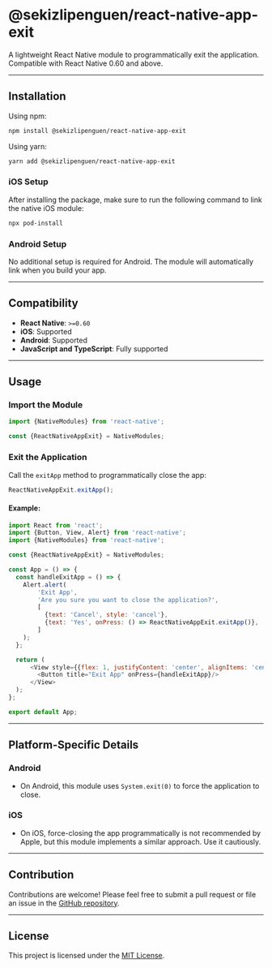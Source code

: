 # @sekizlipenguen/react-native-app-exit

A lightweight React Native module to programmatically exit the application. Compatible with React Native 0.60 and above.

---

## Installation

Using npm:

```bash
npm install @sekizlipenguen/react-native-app-exit
```

Using yarn:

```bash
yarn add @sekizlipenguen/react-native-app-exit
```

### iOS Setup

After installing the package, make sure to run the following command to link the native iOS module:

```bash
npx pod-install
```

### Android Setup

No additional setup is required for Android. The module will automatically link when you build your app.

---

## Compatibility

- **React Native**: `>=0.60`
- **iOS**: Supported
- **Android**: Supported
- **JavaScript and TypeScript**: Fully supported

---

## Usage

### Import the Module

```javascript
import {NativeModules} from 'react-native';

const {ReactNativeAppExit} = NativeModules;
```

### Exit the Application

Call the `exitApp` method to programmatically close the app:

```javascript
ReactNativeAppExit.exitApp();
```

#### Example:

```javascript
import React from 'react';
import {Button, View, Alert} from 'react-native';
import {NativeModules} from 'react-native';

const {ReactNativeAppExit} = NativeModules;

const App = () => {
  const handleExitApp = () => {
    Alert.alert(
        'Exit App',
        'Are you sure you want to close the application?',
        [
          {text: 'Cancel', style: 'cancel'},
          {text: 'Yes', onPress: () => ReactNativeAppExit.exitApp()},
        ]
    );
  };

  return (
      <View style={{flex: 1, justifyContent: 'center', alignItems: 'center'}}>
        <Button title="Exit App" onPress={handleExitApp}/>
      </View>
  );
};

export default App;
```

---

## Platform-Specific Details

### Android

- On Android, this module uses `System.exit(0)` to force the application to close.

### iOS

- On iOS, force-closing the app programmatically is not recommended by Apple, but this module implements a similar approach. Use it cautiously.

---

## Contribution

Contributions are welcome! Please feel free to submit a pull request or file an issue in the [GitHub repository](https://github.com/sekizlipenguen/react-native-app-exit).

---

## License

This project is licensed under the [MIT License](LICENSE).

